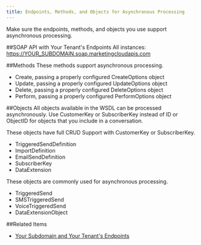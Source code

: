 ```yaml
---
title: Endpoints, Methods, and Objects for Asynchronous Processing
---
```

Make sure the endpoints, methods, and objects you use support asynchronous processing.

##SOAP API with Your Tenant's Endpoints
All instances: https://YOUR_SUBDOMAIN.soap.marketingcloudapis.com

##Methods
These methods support asynchronous processing.
<ul><li>Create, passing a properly configured CreateOptions object</li><li>Update, passing a properly configured UpdateOptions object</li><li>Delete, passing a properly configured DeleteOptions object</li><li>Perform, passing a properly configured PerformOptions object</li></ul>

##Objects
All objects available in the WSDL can be processed asynchronously. Use CustomerKey or SubscriberKey instead of ID or ObjectID for objects that you include in a conversation.

These objects have full CRUD Support with CustomerKey or SubscriberKey.
<ul><li>TriggeredSendDefinition</li><li>ImportDefinition</li><li>EmailSendDefinition</li><li>SubscriberKey</li><li>DataExtension</li></ul>

These objects are commonly used for asynchronous processing.
<ul><li>TriggeredSend</li><li>SMSTriggeredSend</li><li>VoiceTriggeredSend</li><li>DataExtensionObject</li></ul>

##Related Items
* [Your Subdomain and Your Tenant's Endpoints](https://developer.salesforce.com/docs/atlas.en-us.mc-apis.meta/mc-apis/your-subdomain-tenant-specific-endpoints.htm)
